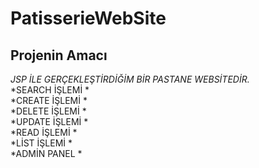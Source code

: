 # PatisserieWebSite
 ## Projenin Amacı
*JSP İLE  GERÇEKLEŞTİRDİĞİM BİR PASTANE WEBSİTEDİR.* </BR>
*SEARCH İŞLEMİ * </BR>
*CREATE İŞLEMİ * </BR>
*DELETE İŞLEMİ * </BR>
*UPDATE İŞLEMİ * </BR>
*READ İŞLEMİ * </BR>
*LİST İŞLEMİ * </BR>
*ADMİN PANEL * </BR>
